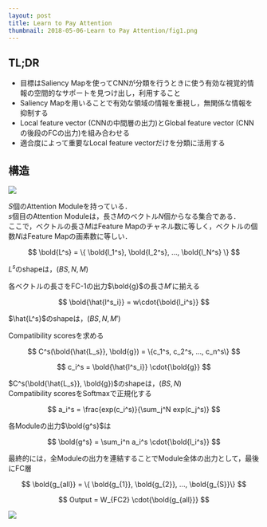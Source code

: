 ```yaml
---
layout: post
title: Learn to Pay Attention
thumbnail: 2018-05-06-Learn to Pay Attention/fig1.png
---
```


## TL;DR
* 目標はSaliency Mapを使ってCNNが分類を行うときに使う有効な視覚的情報の空間的なサポートを見つけ出し，利用すること
* Saliency Mapを用いることで有効な領域の情報を重視し，無関係な情報を抑制する
* Local feature vector (CNNの中間層の出力)とGlobal feature vector (CNNの後段のFCの出力)を組み合わせる
* 適合度によって重要なLocal feature vectorだけを分類に活用する

## 構造
<img src="{{ site.baseurl }}/images/post/2018-05-06-Learn to Pay Attention/fig.png" />

$S$個のAttention Moduleを持っている．  
$s$個目のAttention Moduleは，長さ$M$のベクトル$N$個からなる集合である．  
ここで，ベクトルの長さ$M$はFeature Mapのチャネル数に等しく，ベクトルの個数$N$はFeature Mapの画素数に等しい．  

$$ \bold{L^s} = \{ \bold{l_1^s}, \bold{l_2^s}, ..., \bold{l_N^s} \} $$  

$L^s$のshapeは，$(BS, N, M)$  


各ベクトルの長さをFC-1の出力$\bold{g}$の長さ$M'$に揃える  

$$ \bold{\hat{l^s_i}} = w\cdot{\bold{l_i^s}} $$  

$\hat{L^s}$のshapeは，$(BS, N, M')$  

Compatibility scoresを求める  

$$ C^s(\bold{\hat{L_s}}, \bold{g}) = \{c_1^s, c_2^s, ..., c_n^s\} $$  

$$ c_i^s =  \bold{\hat{l^s_i}} \cdot{\bold{g}} $$  

$C^s(\bold{\hat{L_s}}, \bold{g})$のshapeは，$(BS, N)$  
Compatibility scoresをSoftmaxで正規化する  

$$ a_i^s =  \frac{exp(c_i^s)}{\sum_j^N exp(c_j^s)} $$  

各Moduleの出力$\bold{g^s}$は  

$$ \bold{g^s} = \sum_i^n a_i^s \cdot{\bold{l_i^s}} $$  

最終的には，全Moduleの出力を連結することでModule全体の出力として，最後にFC層  

$$ \bold{g_{all}} = \{ \bold{g_{1}}, \bold{g_{2}}, ..., \bold{g_{S}}\} $$  

$$ Output = W_{FC2} \cdot{\bold{g_{all}}} $$  

<img src="{{ site.baseurl }}/images/post/2018-05-06-Learn to Pay Attention/fig1.png" />
